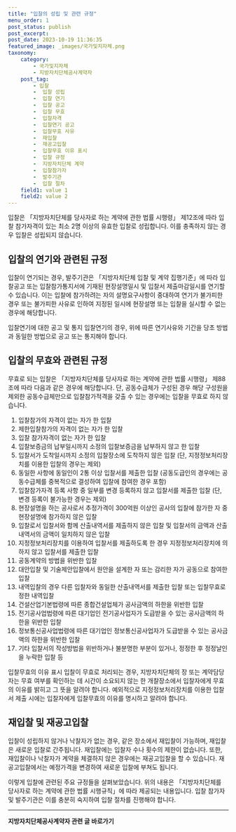 ```yaml
---
title: "입찰의 성립 및 관련 규정"
menu_order: 1
post_status: publish
post_excerpt: 
post_date: 2023-10-19 11:36:35
featured_image: _images/국가및지자체.png
taxonomy:
    category:
        - 국가및지자체
        - 지방자치단체공사계약자
    post_tag:
        - 입찰
        -  입찰 성립
        -  입찰 연기
        -  입찰 공고
        -  입찰 무효
        -  입찰자격
        -  입찰연기 공고
        -  입찰무효 사유
        -  재입찰
        -  재공고입찰
        -  입찰무효 이유 표시
        -  입찰 규정
        -  지방자치단체 계약
        -  입찰참가자
        -  발주기관
        -  입찰 절차
    field1: value 1
    field2: value 2
---
```



입찰은 「지방자치단체를 당사자로 하는 계약에 관한 법률 시행령」 제12조에 따라 입찰 참가자격이 있는 최소 2명 이상의 유효한 입찰로 성립합니다. 이를 충족하지 않는 경우 입찰은 성립되지 않습니다.

## 입찰의 연기와 관련된 규정

입찰이 연기되는 경우, 발주기관은 「지방자치단체 입찰 및 계약 집행기준」에 따라 입찰공고 또는 입찰참가통지서에 기재된 현장설명일시 및 입찰서 제출마감일시를 연기할 수 있습니다. 이는 입찰에 참가하려는 자의 설명요구사항이 중대하여 연기가 불가피한 경우 또는 불가피한 사유로 인하여 지정된 일시에 현장설명 또는 입찰을 실시할 수 없는 경우에 해당합니다.

입찰연기에 대한 공고 및 통지
입찰연기의 경우, 위에 따른 연기사유와 기간을 당초 방법과 동일한 방법으로 공고 또는 통지해야 합니다.

## 입찰의 무효와 관련된 규정

무효로 되는 입찰은 「지방자치단체를 당사자로 하는 계약에 관한 법률 시행령」 제88조에 따라 다음과 같은 경우에 해당합니다. 단, 공동수급체가 구성된 경우 해당 구성원을 제외한 공동수급체만으로 입찰참가적격을 갖출 수 있는 경우에는 입찰을 무효로 하지 않습니다.

1. 입찰참가의 자격이 없는 자가 한 입찰
2. 제한입찰참가의 자격이 없는 자가 한 입찰
3. 입찰 참가자격이 없는 자가 한 입찰
4. 입찰보증금의 납부일시까지 소정의 입찰보증금을 납부하지 않고 한 입찰
5. 입찰서가 도착일시까지 소정의 입찰장소에 도착하지 않은 입찰 (단, 지정정보처리장치를 이용한 입찰의 경우는 제외)
6. 동일한 사항에 동일인이 2통 이상 입찰서를 제출한 입찰 (공동도급인의 경우에는 공동수급체를 중복적으로 결성하여 입찰에 참여한 경우 포함)
7. 입찰참가자격 등록 사항 중 일부를 변경 등록하지 않고 입찰서를 제출한 입찰 (단, 변경 등록이 불가능한 경우는 제외)
8. 현장설명을 하는 공사로서 추정가격이 300억원 이상인 공사의 입찰에 참가한 자 중 현장설명에 참가하지 않은 입찰
9. 입찰로서 입찰서와 함께 산출내역서를 제출하지 않은 입찰 및 입찰서의 금액과 산출내역서의 금액이 일치하지 않은 입찰
10. 지정정보처리장치를 이용하여 입찰서를 제출하도록 한 경우 지정정보처리장치에 의하지 않고 입찰서를 제출한 입찰
11. 공동계약의 방법을 위반한 입찰
12. 대안입찰 및 기술제안입찰에서 원안을 설계한 자 또는 감리한 자가 공동으로 참여한 입찰
13. 내역입찰의 경우 다른 입찰자와 동일한 산출내역서를 제출한 입찰 또는 입찰무효로 정한 내역입찰
14. 건설산업기본법령에 따른 종합건설업체가 공사금액의 하한을 위반한 입찰
15. 전기공사업법령에 따른 대기업인 전기공사업자가 도급받을 수 있는 공사금액의 하한을 위반한 입찰
16. 정보통신공사업법령에 따른 대기업인 정보통신공사업자가 도급받을 수 있는 공사금액의 하한을 위반한 입찰
17. 기타 입찰서의 작성방법을 위반하거나 불분명한 부분이 있거나, 정정한 후 정정날인을 누락한 입찰 등

입찰무효의 이유 표시
입찰이 무효로 처리되는 경우, 지방자치단체의 장 또는 계약담당자는 무효 여부를 확인하는 데 시간이 소요되지 않는 한 개찰장소에서 입찰자에게 무효의 이유를 밝히고 그 뜻을 알려야 합니다. 예외적으로 지정정보처리장치를 이용한 입찰서 제출 시에는 입찰자에게 입찰무효의 이유를 명시하고 알려야 합니다.

## 재입찰 및 재공고입찰

입찰이 성립하지 않거나 낙찰자가 없는 경우, 같은 장소에서 재입찰이 가능하며, 재입찰은 새로운 입찰로 간주됩니다. 재입찰에는 입찰자 수나 횟수의 제한이 없습니다. 또한, 재입찰이나 낙찰자가 계약을 체결하지 않은 경우에는 재공고입찰을 할 수 있습니다. 재공고입찰에서는 예정가격을 변경하여 새로운 입찰에 부쳐도 됩니다.

이렇게 입찰에 관련된 주요 규정들을 살펴보았습니다. 위의 내용은 「지방자치단체를 당사자로 하는 계약에 관한 법률 시행규칙」에 따라 제공되는 내용입니다. 입찰 참가자 및 발주기관은 이를 충분히 숙지하여 입찰 절차를 진행해야 합니다.










<!-- wp:separator -->
<hr class="wp-block-separator has-alpha-channel-opacity"/>
<!-- /wp:separator -->

<!-- wp:group {"backgroundColor":"base","layout":{"type":"constrained"}} -->
<div class="wp-block-group has-base-background-color has-background"><!-- wp:paragraph {"align":"center","fontSize":"large"} -->
<p class="has-text-align-center has-large-font-size"><strong>지방자치단체공사계약자 관련 글 바로가기</strong></p>
<!-- /wp:paragraph -->


<!-- wp:latest-posts
{"categories":[{"id":7140,"count":19,"description":"","link":"https://uknowlaw.com/category/%ec%a7%80%eb%b0%a9%ec%9e%90%ec%b9%98%eb%8b%a8%ec%b2%b4%ea%b3%b5%ec%82%ac%ea%b3%84%ec%95%bd%ec%9e%90/","name":"지방자치단체공사계약자","slug":"지방자치단체공사계약자","taxonomy":"category","parent":0,"meta":[],"_links":{"self":[{"href":"https://uknowlaw.com/wp-json/wp/v2/categories/7140"}],"collection":[{"href":"https://uknowlaw.com/wp-json/wp/v2/categories"}],"about":[{"href":"https://uknowlaw.com/wp-json/wp/v2/taxonomies/category"}],"wp:post_type":[{"href":"https://uknowlaw.com/wp-json/wp/v2/posts?categories=7140"}],"curies":[{"name":"wp","href":"https://api.w.org/{rel}","templated":true}]}}],"postsToShow":100,"excerptLength":28,"postLayout":"grid","columns":2,"featuredImageAlign":"left","featuredImageSizeSlug":"large","fontSize":"medium"} /--></div>
<!-- /wp:group -->
